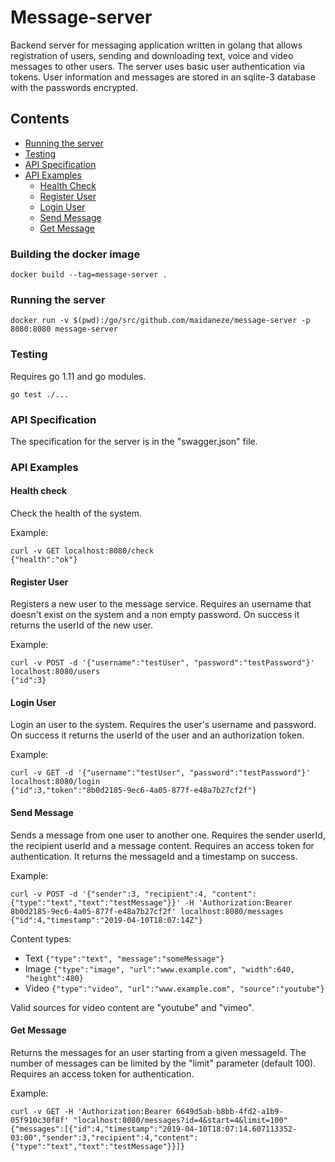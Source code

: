 # Message-server

Backend server for messaging application written in golang that allows registration of users, 
sending and downloading text, voice and video messages to other users. 
The server uses basic user authentication via tokens. 
User information and messages are stored in an sqlite-3 database with the passwords encrypted.


## Contents

- [Running the server](#running-the-server)
- [Testing](#testing)
- [API Specification](#api-specification)
- [API Examples](#api-examples)
    - [Health Check](#health-check)
    - [Register User](#register-user)
    - [Login User](#login-user)
    - [Send Message](#send-message)
    - [Get Message](#get-message)

### Building the docker image

```
docker build --tag=message-server .
```

### Running the server

```
docker run -v $(pwd):/go/src/github.com/maidaneze/message-server -p 8080:8080 message-server
```

### Testing

Requires go 1.11 and go modules.

```
go test ./...
```

### API Specification

The specification for the server is in the "swagger.json" file.

### API Examples

#### Health check

Check the health of the system.

Example:
```
curl -v GET localhost:8080/check
{"health":"ok"}
```

#### Register User

Registers a new user to the message service.
Requires an username that doesn't exist on the system and a non empty password.
On success it returns the userId of the new user.

Example:
```
curl -v POST -d '{"username":"testUser", "password":"testPassword"}' localhost:8080/users
{"id":3}
```

#### Login User

Login an user to the system. Requires the user's username and password.
On success it returns the userId of the user and an authorization token.

Example:
```
curl -v GET -d '{"username":"testUser", "password":"testPassword"}' localhost:8080/login
{"id":3,"token":"8b0d2185-9ec6-4a05-877f-e48a7b27cf2f"}
```

#### Send Message

Sends a message from one user to another one. Requires the sender userId, the recipient userId and
a message content. Requires an access token for authentication.
It returns the messageId and a timestamp on success.

Example:

```
curl -v POST -d '{"sender":3, "recipient":4, "content":{"type":"text","text":"testMessage"}}' -H 'Authorization:Bearer 8b0d2185-9ec6-4a05-877f-e48a7b27cf2f' localhost:8080/messages
{"id":4,"timestamp":"2019-04-10T18:07:14Z"}
```


Content types:
 - Text
 ``
 {"type":"text", "message":"someMessage"}
 ``
 - Image
 ``
 {"type":"image", "url":"www.example.com", "width":640, "height":480}
 ``
 - Video
 ``
 {"type":"video", "url":"www.example.com", "source":"youtube"}
 ``
 
Valid sources for video content are "youtube" and "vimeo".   
#### Get Message

Returns the messages for an user starting from a given messageId.
The number of messages can be limited by the "limit" parameter (default 100).
Requires an access token for authentication.

Example:
```
curl -v GET -H 'Authorization:Bearer 6649d5ab-b8bb-4fd2-a1b9-05f910c30f8f' "localhost:8080/messages?id=4&start=4&limit=100"
{"messages":[{"id":4,"timestamp":"2019-04-10T18:07:14.607113352-03:00","sender":3,"recipient":4,"content":{"type":"text","text":"testMessage"}}]}
```
